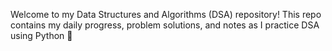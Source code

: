 Welcome to my Data Structures and Algorithms (DSA) repository! This repo contains my daily progress, problem solutions, and notes as I practice DSA using Python 🐍
